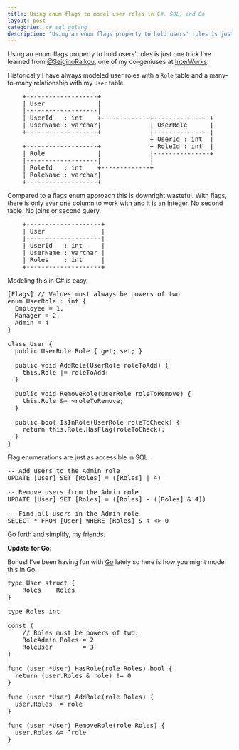 ```yaml
---
title: Using enum flags to model user roles in C#, SQL, and Go
layout: post
categories: c# sql golang
description: "Using an enum flags property to hold users' roles is just one trick I've learned from @SeiginoRaikou, one of my co-geniuses at InterWorks."
---
```


Using an enum flags property to hold users' roles is just one trick
I've learned from [@SeiginoRaikou](https://twitter.com/SeiginoRaikou),
one of my co-geniuses at [InterWorks](https://www.interworks.com/).

Historically I have always modeled user roles with a `Role` table
and a many-to-many relationship with my `User` table.

<pre>    +-------------------+
    | User              |
    |-------------------|
    | UserId   : int    +-------------+---------------+
    | UserName : varchar|             | UserRole      |
    +-------------------+             |---------------|
                                      + UserId : int  |
    +-------------------+             + RoleId : int  |
    | Role              |             |---------------+
    |-------------------|             |
    | RoleId   : int    +-------------+
    | RoleName : varchar|
    +-------------------+</pre>

Compared to a flags enum approach this is downright wasteful.
With flags, there is only ever one column to work with and it is an integer.
No second table. No joins or second query.

<pre>    +--------------------+
    | User               |
    |--------------------|
    | UserId   : int     |
    | UserName : varchar |
    | Roles    : int     |
    +--------------------+</pre>

Modeling this in C# is easy.

<pre data-language="csharp">
[Flags] // Values must always be powers of two
enum UserRole : int {
  Employee = 1,
  Manager = 2,
  Admin = 4
}

class User {
  public UserRole Role { get; set; }
 
  public void AddRole(UserRole roleToAdd) {
    this.Role |= roleToAdd;
  }
 
  public void RemoveRole(UserRole roleToRemove) {
    this.Role &amp;= ~roleToRemove;
  }
  
  public bool IsInRole(UserRole roleToCheck) {
    return this.Role.HasFlag(roleToCheck);
  }
}
</pre>

Flag enumerations are just as accessible in SQL.

<pre data-language="sql">
-- Add users to the Admin role
UPDATE [User] SET [Roles] = ([Roles] | 4)

-- Remove users from the Admin role
UPDATE [User] SET [Roles] = ([Roles] - ([Roles] &amp; 4))

-- Find all users in the Admin role
SELECT * FROM [User] WHERE [Roles] &amp; 4 &lt;&gt; 0
</pre>

Go forth and simplify, my friends.

**Update for Go:**

Bonus! I've been having fun with [Go](http://www.golang.org) lately
so here is how you might model this in Go.

<pre data-language="golang">
type User struct {
    Roles    Roles
}

type Roles int

const (
    // Roles must be powers of two.
    RoleAdmin Roles = 2
    RoleUser        = 3
)

func (user *User) HasRole(role Roles) bool {
  return (user.Roles &amp; role) != 0
}

func (user *User) AddRole(role Roles) {
  user.Roles |= role
}

func (user *User) RemoveRole(role Roles) {
  user.Roles &amp;= ^role
}
</pre>